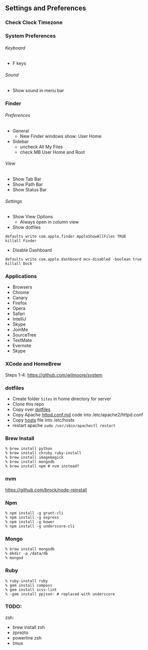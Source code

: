 ## Settings and Preferences

### Check Clock Timezone

### System Preferences

###### Keyboard 
- F keys

###### Sound
- Show sound in menu bar

### Finder

###### Preferences
- General
  + New Finder windows show: User Home
- Sidebar
  + uncheck All My Files
  + check MB User Home and Root

###### View
- Show Tab Bar
- Show Path Bar
- Show Status Bar

###### Settings
- Show View Options
  + Always open in column view
- Show dotfiles
```
defaults write com.apple.finder AppleShowAllFiles TRUE
killall Finder
```
- Disable Dashboard
```
defaults write com.apple.dashboard mcx-disabled -boolean true
killall Dock
```

### Applications
- Browsers
- Chrome
- Canary
- Firefox
- Opera
- Safari
- IntelliJ
- Skype
- JoinMe
- SourceTree
- TextMate
- Evernote
- Skype


### XCode and HomeBrew
Steps 1-4: https://github.com/wilmoore/system

### dotfiles
- Create folder `Sites` in home directory for server
- Clone this repo
- Copy over [dotfiles](https://github.com/rcline/development-environment/tree/master/dotfiles)
- Copy Apache [httpd.conf.md](https://github.com/rcline/development-environment/blob/master/apache/httpd.conf.md) code into /etc/apache2/httpd.conf
- Copy [hosts](https://github.com/rcline/development-environment/blob/master/apache/hosts) file into /etc/hosts
- restart apache `sudo /usr/sbin/apachectl restart`

### Brew Install
```
% brew install python
% brew install chruby ruby-install
% brew install imagemagick
% brew install mongodb
% brew install npm # nvm instead?
```

### nvm
https://github.com/brock/node-reinstall

### Npm
```
% npm install -g grunt-cli
% npm install -g express
% npm install -g bower
% npm install -g underscore-cli
```

### Mongo
```
% brew install mongodb
% mkdir -p /data/db
% mongod
```

### Ruby
```
% ruby-install ruby
% gem install compass
% gem install scss-lint
% -gem install ppjson- # replaced with underscore
```

### TODO:
zsh:
- brew install zsh
- zprezto
- powerline zsh
- tmux
